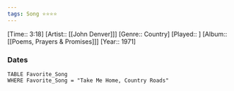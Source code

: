 ```yaml
---
tags: Song ⭐⭐⭐⭐ 
---
```

[Time:: 3:18]
[Artist:: [[John Denver]]]
[Genre:: Country]
[Played:: ]
[Album:: [[Poems, Prayers & Promises]]]
[Year:: 1971]
### Dates
````dataview
TABLE Favorite_Song
WHERE Favorite_Song = "Take Me Home, Country Roads"
````